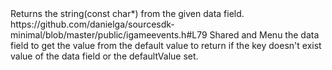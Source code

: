 <function name="GetString" parent="IGameEvent" type="classfunc">
	<description>Returns the string(const char*) from the given data field.</description>
	<source>https://github.com/danielga/sourcesdk-minimal/blob/master/public/igameevents.h#L79</source>
	<realm>Shared and Menu</realm>
	<args>
		<arg name="keyName" type="const char*" default="NULL">the data field to get the value from</arg>
		<arg name="defaultValue" type="const char*" default=" ">the default value to return if the key doesn't exist</arg>
	</args>
	<rets>
		<ret name="value" type="const char*">value of the data field or the defaultValue set.</ret>
	</rets>
</function>